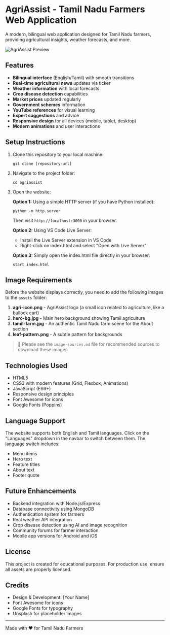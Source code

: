 # AgriAssist - Tamil Nadu Farmers Web Application

A modern, bilingual web application designed for Tamil Nadu farmers, providing agricultural insights, weather forecasts, and more.

![AgriAssist Preview](https://images.unsplash.com/photo-1595839095850-1247e01ea270?q=80&w=600&auto=format&fit=crop)

## Features

- **Bilingual interface** (English/Tamil) with smooth transitions
- **Real-time agricultural news** updates via ticker
- **Weather information** with local forecasts
- **Crop disease detection** capabilities
- **Market prices** updated regularly
- **Government schemes** information
- **YouTube references** for visual learning
- **Expert suggestions** and advice
- **Responsive design** for all devices (mobile, tablet, desktop)
- **Modern animations** and user interactions

## Setup Instructions

1. Clone this repository to your local machine:
   ```
   git clone [repository-url]
   ```

2. Navigate to the project folder:
   ```
   cd agriassist
   ```

3. Open the website:

   **Option 1:** Using a simple HTTP server (if you have Python installed):
   ```
   python -m http.server
   ```
   Then visit `http://localhost:3000` in your browser.

   **Option 2:** Using VS Code Live Server:
   - Install the Live Server extension in VS Code
   - Right-click on index.html and select "Open with Live Server"

   **Option 3:** Simply open the index.html file directly in your browser:
   ```
   start index.html
   ```

## Image Requirements

Before the website displays correctly, you need to add the following images to the `assets` folder:

1. **agri-icon.png** - AgriAssist logo (a small icon related to agriculture, like a bullock cart)
2. **hero-bg.jpg** - Main hero background showing Tamil agriculture
3. **tamil-farm.jpg** - An authentic Tamil Nadu farm scene for the About section
4. **leaf-pattern.png** - A subtle pattern for backgrounds

> 📝 Please see the `image-sources.md` file for recommended sources to download these images.

## Technologies Used

- HTML5
- CSS3 with modern features (Grid, Flexbox, Animations)
- JavaScript (ES6+)
- Responsive design principles
- Font Awesome for icons
- Google Fonts (Poppins)

## Language Support

The website supports both English and Tamil languages. Click on the "Languages" dropdown in the navbar to switch between them. The language switch includes:

- Menu items
- Hero text
- Feature titles
- About text
- Footer quote

## Future Enhancements

- Backend integration with Node.js/Express
- Database connectivity using MongoDB
- Authentication system for farmers
- Real weather API integration
- Crop disease detection using AI and image recognition
- Community forums for farmer interaction
- Mobile app versions for Android and iOS

## License

This project is created for educational purposes. For production use, ensure all assets are properly licensed.

## Credits

- Design & Development: [Your Name]
- Font Awesome for icons
- Google Fonts for typography
- Unsplash for placeholder images

---
Made with ❤️ for Tamil Nadu Farmers 